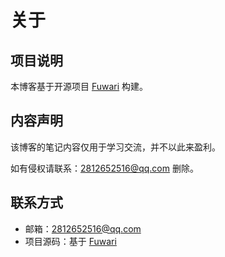 # 关于

## 项目说明

本博客基于开源项目 [Fuwari](https://github.com/saicaca/fuwari) 构建。

## 内容声明

该博客的笔记内容仅用于学习交流，并不以此来盈利。

如有侵权请联系：[2812652516@qq.com](mailto:2812652516@qq.com) 删除。

## 联系方式

- 邮箱：2812652516@qq.com
- 项目源码：基于 [Fuwari](https://github.com/saicaca/fuwari)